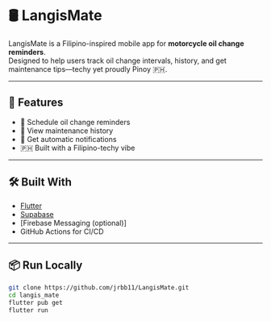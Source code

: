 # 🛢️ LangisMate

LangisMate is a Filipino-inspired mobile app for **motorcycle oil change reminders**.  
Designed to help users track oil change intervals, history, and get maintenance tips—techy yet proudly Pinoy 🇵🇭.

---

## 🚀 Features

- 📅 Schedule oil change reminders
- 🧾 View maintenance history
- 🔔 Get automatic notifications
- 🇵🇭 Built with a Filipino-techy vibe

---

## 🛠 Built With

- [Flutter](https://flutter.dev/)
- [Supabase](https://supabase.com/)
- [Firebase Messaging (optional)]
- GitHub Actions for CI/CD

---

## 📦 Run Locally

```bash
git clone https://github.com/jrbb11/LangisMate.git
cd langis_mate
flutter pub get
flutter run
